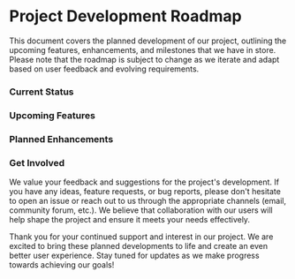 # Project Development Roadmap

This document covers the planned development of our project, outlining the upcoming features, enhancements, and milestones that we have in store. Please note that the roadmap is subject to change as we iterate and adapt based on user feedback and evolving requirements.

### Current Status

<!-- Before diving into the future plans, let's briefly review the current status of the project. At present, we have developed the core functionality of the application, including:

Feature A: Description of feature A.
Feature B: Description of feature B.
Feature C: Description of feature C.
We have also addressed various bug fixes and performance improvements based on user feedback and internal testing. Our aim is to provide a stable foundation for the upcoming developments. -->

### Upcoming Features

<!-- Our focus for the next phase of development is to introduce several exciting features that will enhance the functionality and user experience. Here are some of the key features on our roadmap:

Feature D: Description of feature D. This feature will greatly improve the ability to perform a specific task or provide a new capability to our users.

Feature E: Description of feature E. This feature will enhance the user interface and make it more intuitive and user-friendly.

Feature F: Description of feature F. This feature will integrate with external services or APIs to expand the functionality of our project. -->

### Planned Enhancements

<!-- In addition to the new features, we also have some planned enhancements to improve existing functionality and address user requests. These enhancements include:

Enhancement A: Description of enhancement A. This will refine an existing feature, making it more efficient or adding additional options for customization.

Enhancement B: Description of enhancement B. This will optimize the performance of a specific aspect of the application, improving its speed or resource usage.

Enhancement C: Description of enhancement C. This will involve refining the user interface to provide a smoother and more visually appealing experience. -->

### Get Involved

We value your feedback and suggestions for the project's development. If you have any ideas, feature requests, or bug reports, please don't hesitate to open an issue or reach out to us through the appropriate channels (email, community forum, etc.). We believe that collaboration with our users will help shape the project and ensure it meets your needs effectively.

Thank you for your continued support and interest in our project. We are excited to bring these planned developments to life and create an even better user experience. Stay tuned for updates as we make progress towards achieving our goals!
